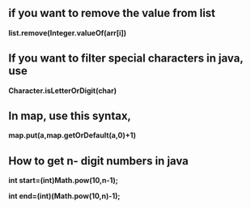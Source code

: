 ## if you want to remove the value from list
**list.remove(Integer.valueOf(arr[i])**
## If you want to filter special characters in java, use
  **Character.isLetterOrDigit(char)**
## In map, use this syntax,
 **map.put(a,map.getOrDefault(a,0)+1)**
## How to get n- digit numbers in java ##
**int start=(int)Math.pow(10,n-1);**

**int end=(int)(Math.pow(10,n)-1);**
